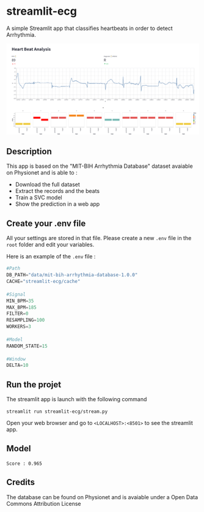 # streamlit-ecg

A simple Streamlit app that classifies heartbeats in order to detect Arrhythmia.

![Screenshot of the stream app](streamlit-ecg/static/screenshot.png)

## Description

This app is based on the "MIT-BIH Arrhythmia Database" dataset avaiable on Physionet and is able to :

* Download the full dataset
* Extract the records and the beats
* Train a SVC model
* Show the prediction in a web app

## Create your .env file

All your settings are stored in that file. Please create a new `.env` file in the `root` folder and edit your variables.

Here is an example of the `.env` file :

```python
#Path
DB_PATH="data/mit-bih-arrhythmia-database-1.0.0"
CACHE="streamlit-ecg/cache"

#Signal
MIN_BPM=35
MAX_BPM=185
FILTER=0
RESAMPLING=100
WORKERS=3

#Model
RANDOM_STATE=15

#Window
DELTA=10
```


## Run the projet

The streamlit app is launch with the following command

```streamlit run streamlit-ecg/stream.py```

Open your web browser and go to `<LOCALHOST>:<8501>` to see the streamlit app.

## Model

    Score : 0.965

## Credits

The database can be found on Physionet and is avaiable under a Open Data Commons Attribution License